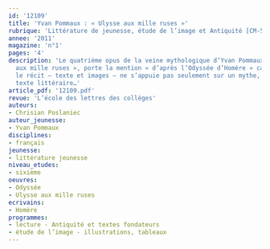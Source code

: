 ```yaml
---
id: '12109'
title: 'Yvan Pommaux : « Ulysse aux mille ruses »'
rubrique: 'Littérature de jeunesse, étude de l’image et Antiquité [CM-5e]'
annee: '2011'
magazine: 'n°1'
pages: '4'
description: 'Le quatrième opus de la veine mythologique d’Yvan Pommaux, « Ulysse
  aux mille ruses », porte la mention « d’après l’Odyssée d’Homère » car, cette fois,
  le récit – texte et images – ne s’appuie pas seulement sur un mythe, mais sur un
  texte littéraire…'
article_pdf: '12109.pdf'
revue: 'L’école des lettres des collèges'
auteurs:
- Chrisian Poslaniec
auteur_jeunesse:
- Yvan Pommaux
disciplines:
- français
jeunesse:
- littérature jeunesse
niveau_etudes:
- sixième
oeuvres:
- Odyssée
- Ulysse aux mille ruses
ecrivains:
- Homère
programmes:
- lecture - Antiquité et textes fondateurs
- étude de l’image - illustrations, tableaux
---
```

